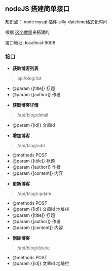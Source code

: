## nodeJS 搭建简单接口
 
知识点： node  mysql 
插件  silly-datetime格式化时间

 根据 [这个教程](https://www.bilibili.com/video/BV1KX4y1K7uz?p=16)来搭建的

接口地址: localhost:8008
 ### 接口
 - **获取博客列表**
 > api/blog/list   
 * @param  {[title]}   标题
 * @param  {[author]}   作者

- **获取博客详情**
>  /api/blog/detail
 * @param  {[id]}   文章id

 - **增加博客**
> /api/blog/add
  * @methods POST
 * @param  {[title]}   标题
 * @param  {[author]}   作者
 * @param  {[content]}   内容

 - **更新博客**
 > /api/blog/update
 * @methods POST
 * @param  {[id]}   文章id   地址栏
 * @param  {[title]}   标题
 * @param  {[author]}   作者
 * @param  {[content]}   内容

  - **删除博客**
  >  /api/blog/delete
* @methods POST
 * @param  {[id]}   文章id  地址栏